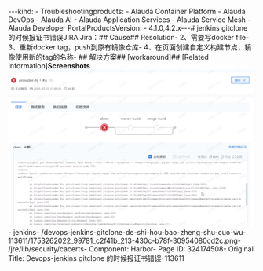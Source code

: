---kind:   - Troubleshootingproducts:    - Alauda Container Platform   - Alauda DevOps   - Alauda AI   - Alauda Application Services   - Alauda Service Mesh   - Alauda Developer PortalProductsVersion:   - 4.1.0,4.2.x---<!-- A type of document that involves encountering a fault, diag...it, performing root cause analysis, and providing solutions. --># jenkins gitclone 的时候报证书错误JIRA Jira：## Cause## Resolution- 2、需要写docker file- 3、重新docker tag，push到原有镜像仓库- 4、在页面创建自定义构建节点，镜像使用新的tag的名称- ## 解决方案## [workaround]## [Related Information]**Screenshots**![](assets/devops-jenkins-gitclone-de-shi-hou-bao-zheng-shu-cuo-wu-113611/1753262022_99781_c2f41b_213-430c-b78f-30954080cd2c.png)- jenkins- /devops-jenkins-gitclone-de-shi-hou-bao-zheng-shu-cuo-wu-113611/1753262022_99781_c2f41b_213-430c-b78f-30954080cd2c.png- /jre/lib/security/cacerts- Component: Harbor- Page ID: 324174508- Original Title: Devops-jenkins gitclone 的时候报证书错误-113611